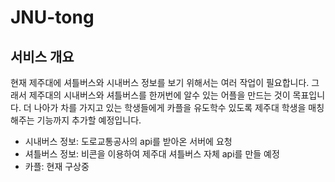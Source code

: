 # JNU-tong

## 서비스 개요

 현재 제주대에 셔틀버스와 시내버스 정보를 보기 위해서는 여러 작업이 필요합니다. 그래서 제주대의 시내버스와 셔틀버스를 한꺼번에 알수 있는 어플을 만드는 것이 목표입니다. 더 나아가 차를 가지고 있는 학생들에게 카플을 유도학수 있도록 제주대 학생을 매칭해주는 기능까지 추가할 예정입니다.

- 시내버스 정보: 도로교통공사의 api를 받아온 서버에 요청
- 셔틀버스 정보: 비콘을 이용하여 제주대 셔틀버스 자체 api를 만들 예정
- 카플: 현재 구상중
